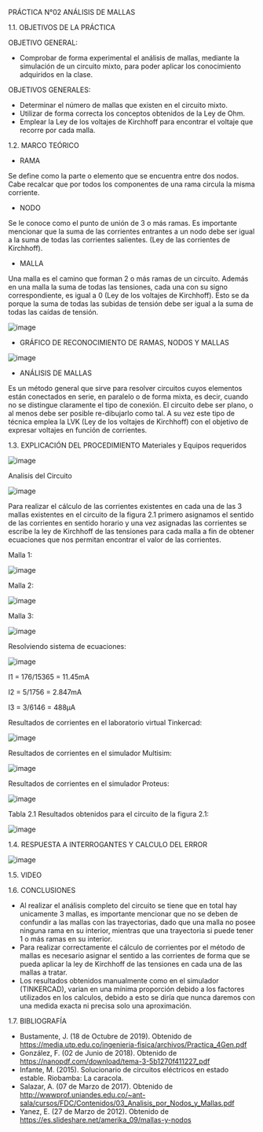 PRÁCTICA N°02 ANÁLISIS DE MALLAS

1.1. OBJETIVOS DE LA PRÁCTICA

OBJETIVO GENERAL:
- Comprobar de forma experimental el análisis de mallas, mediante la simulación de un circuito mixto, para poder aplicar los conocimiento adquiridos en la clase.

OBJETIVOS GENERALES:
- Determinar el número de mallas que existen en el circuito mixto.
- Utilizar de forma correcta los conceptos obtenidos de la Ley de Ohm.
- Emplear la Ley de los voltajes de Kirchhoff para encontrar el voltaje que recorre por cada malla.

1.2. MARCO TEÓRICO

- RAMA

Se define como la parte o elemento que se encuentra entre dos nodos. Cabe recalcar que por todos los componentes de una rama circula la misma corriente.

- NODO

Se le conoce como el punto de unión de 3 o más ramas. Es importante mencionar que la suma de las corrientes entrantes a un nodo debe ser igual a la suma de todas las corrientes salientes. (Ley de las corrientes de Kirchhoff).

- MALLA

Una malla es el camino que forman 2 o más ramas de un circuito. Además en una malla la suma de todas las tensiones, cada una con su signo correspondiente, es igual a 0 (Ley de los voltajes de Kirchhoff). Esto se da porque la suma de todas las subidas de tensión debe ser igual a la suma de todas las caídas de tensión.

![image](https://user-images.githubusercontent.com/94008521/142939919-92907f80-59a2-4d63-8ac8-0022884b0b5b.png)

- GRÁFICO DE RECONOCIMIENTO DE RAMAS, NODOS Y MALLAS

![image](https://user-images.githubusercontent.com/94008521/142940229-0d2b1ca4-9be0-4de3-b9ed-1cb531a5327e.png)

- ANÁLISIS DE MALLAS

Es un método general que sirve para resolver circuitos cuyos elementos están conectados en serie, en paralelo o de forma mixta, es decir, cuando no se distingue claramente el tipo de conexión. El circuito debe ser plano, o al menos debe ser posible re-dibujarlo como tal. A su vez este tipo de técnica emplea la LVK (Ley de los voltajes de Kirchhoff) con el objetivo de expresar voltajes en función de corrientes. 

1.3. EXPLICACIÓN DEL PROCEDIMIENTO
Materiales y Equipos requeridos

![image](https://user-images.githubusercontent.com/93415377/142961419-e8ca8402-a66a-44f0-9ede-18e390e9df3b.png)


Analisis del Circuito

![image](https://user-images.githubusercontent.com/93415377/142960467-72f18302-cfce-4d71-8c36-ee492a08175f.png)

Para realizar el cálculo de las corrientes existentes en cada una de las 3 mallas existentes en el circuito de la figura 2.1 primero asignamos el sentido de las corrientes en sentido horario y una vez asignadas las corrientes se escribe la ley de Kirchhoff de las tensiones para cada malla a fin de obtener ecuaciones que nos permitan encontrar el valor de las corrientes. 

Malla 1:

![image](https://user-images.githubusercontent.com/93960809/142963382-765036a6-e6d3-4906-b848-cd6d619ab635.png)

Malla 2:

![image](https://user-images.githubusercontent.com/93960809/142963401-909db9d2-435a-4848-b36e-68d23468ea96.png)

Malla 3:

![image](https://user-images.githubusercontent.com/93960809/142963419-ab766201-a6da-4575-b7a3-c0ab9eca9593.png)

 Resolviendo sistema de ecuaciones: 
 
 ![image](https://user-images.githubusercontent.com/93960809/142963435-3c140e55-9ffa-4b4c-a404-31a5bca0137d.png)

I1 = 176/15365 = 11.45mA

I2 = 5/1756 = 2.847mA

I3 = 3/6146 = 488µA

Resultados de corrientes en el laboratorio virtual Tinkercad:

![image](https://user-images.githubusercontent.com/93960809/142963468-a456de6d-f273-4630-85bd-21b2495ed141.png)

Resultados de corrientes en el simulador Multisim:

![image](https://user-images.githubusercontent.com/93960809/143025118-25b845d0-b5cd-4f19-bc75-6c1d4bc7ec9c.png)

Resultados de corrientes en el simulador Proteus:

![image](https://user-images.githubusercontent.com/93960809/143041460-096f201d-12c6-400e-83c6-f6cd4484a45d.png)


Tabla 2.1 Resultados obtenidos para el circuito de la figura 2.1:

![image](https://user-images.githubusercontent.com/93960809/143025233-cb03fce6-e6b0-41b5-b40a-a5194d4aa88e.png)


1.4. RESPUESTA A INTERROGANTES Y CALCULO DEL ERROR

![image](https://user-images.githubusercontent.com/93415377/142960421-8aad7c93-6dcb-4f8d-b068-1c23fa9f0340.png)


1.5. VIDEO

1.6. CONCLUSIONES

- Al realizar el análisis completo del circuito se tiene que en total hay unicamente 3 mallas, es importante mencionar que no se deben de confundir a las mallas con las trayectorias, dado que una malla no posee ninguna rama en su interior, mientras que una trayectoria si puede tener 1 o más ramas en su interior.
- Para realizar correctamente el cálculo de corrientes por el método de mallas es necesario asignar el sentido a las corrientes de forma que se pueda aplicar la ley de Kirchhoff de las tensiones en cada una de las mallas a tratar. 
- Los resultados obtenidos manualmente como en el simulador (TINKERCAD), varian en una mínima proporción debido a los factores utilizados en los calculos, debido a esto se diría que nunca daremos con una medida exacta ni precisa solo una aproximación. 


1.7. BIBLIOGRAFÍA

-	Bustamente, J. (18 de Octubre de 2019). Obtenido de https://media.utp.edu.co/ingenieria-fisica/archivos/Practica_4Gen.pdf
-	González, F. (02 de Junio de 2018). Obtenido de https://nanopdf.com/download/tema-3-5b1270f411227_pdf
-	Infante, M. (2015). Solucionario de circuitos eléctricos en estado estable. Riobamba: La caracola.
-	Salazar, A. (07 de Marzo de 2017). Obtenido de http://wwwprof.uniandes.edu.co/~ant-sala/cursos/FDC/Contenidos/03_Analisis_por_Nodos_y_Mallas.pdf
-	Yanez, E. (27 de Marzo de 2012). Obtenido de https://es.slideshare.net/amerika_09/mallas-y-nodos
